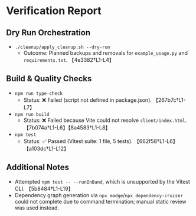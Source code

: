 # Verification Report

## Dry Run Orchestration
- `./cleanup/apply_cleanup.sh --dry-run`
  - Outcome: Planned backups and removals for `example_usage.py` and `requirements.txt`. 【4e3382†L1-L4】

## Build & Quality Checks
- `npm run type-check`
  - Status: ❌ Failed (script not defined in package.json). 【267b7c†L1-L7】
- `npm run build`
  - Status: ❌ Failed because Vite could not resolve `client/index.html`. 【7b074a†L1-L6】【8a4583†L1-L8】
- `npm test`
  - Status: ✅ Passed (Vitest suite: 1 file, 5 tests). 【662f58†L1-L6】【a103dc†L1-L12】

## Additional Notes
- Attempted `npm test -- --runInBand`, which is unsupported by the Vitest CLI. 【5b8484†L1-L19】
- Dependency graph generation via `npx madge`/`npx dependency-cruiser` could not complete due to command termination; manual static review was used instead.
